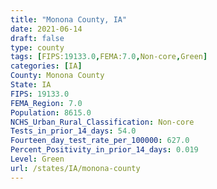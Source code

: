 ```yaml
---
title: "Monona County, IA"
date: 2021-06-14
draft: false
type: county
tags: [FIPS:19133.0,FEMA:7.0,Non-core,Green]
categories: [IA]
County: Monona County
State: IA
FIPS: 19133.0
FEMA_Region: 7.0
Population: 8615.0
NCHS_Urban_Rural_Classification: Non-core
Tests_in_prior_14_days: 54.0
Fourteen_day_test_rate_per_100000: 627.0
Percent_Positivity_in_prior_14_days: 0.019
Level: Green
url: /states/IA/monona-county
---
```



